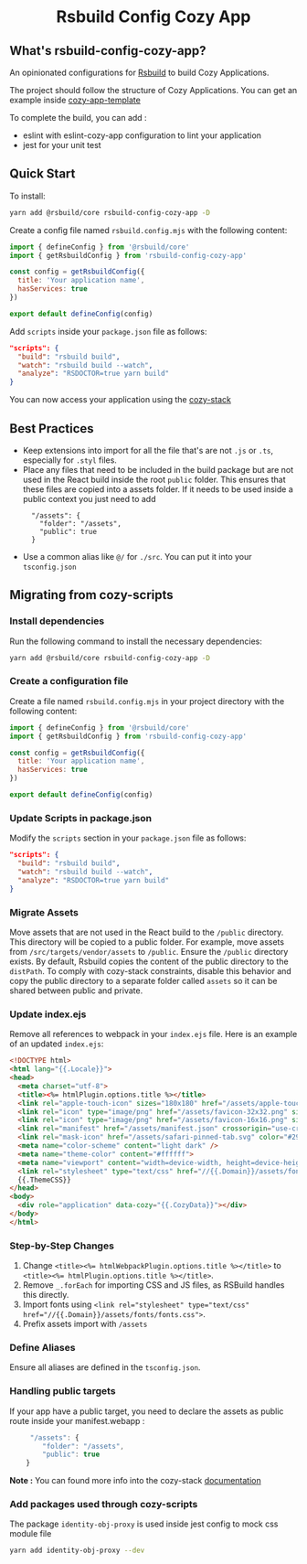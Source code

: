 <h1 align="center">Rsbuild Config Cozy App</h1>

## What's rsbuild-config-cozy-app?

An opinionated configurations for [Rsbuild](https://rsbuild.dev/) to build Cozy Applications.

The project should follow the structure of Cozy Applications. You can get an example inside [cozy-app-template](https://github.com/cozy/cozy-app-template)

To complete the build, you can add :

- eslint with eslint-cozy-app configuration to lint your application
- jest for your unit test

## Quick Start

To install:

```bash
yarn add @rsbuild/core rsbuild-config-cozy-app -D
```

Create a config file named `rsbuild.config.mjs` with the following content:

```javascript
import { defineConfig } from '@rsbuild/core'
import { getRsbuildConfig } from 'rsbuild-config-cozy-app'

const config = getRsbuildConfig({
  title: 'Your application name',
  hasServices: true
})

export default defineConfig(config)
```

Add `scripts` inside your `package.json` file as follows:

```json
"scripts": {
  "build": "rsbuild build",
  "watch": "rsbuild build --watch",
  "analyze": "RSDOCTOR=true yarn build"
}
```

You can now access your application using the [cozy-stack](https://github.com/cozy/cozy-stack)

## Best Practices

- Keep extensions into import for all the file that's are not `.js` or `.ts`, especially for `.styl` files.
- Place any files that need to be included in the build package but are not used in the React build inside the root `public` folder. This ensures that these files are copied into a assets folder. If it needs to be used inside a public context you just need to add
  ```
    "/assets": {
      "folder": "/assets",
      "public": true
    }
  ```
- Use a common alias like `@/` for `./src`. You can put it into your `tsconfig.json`

## Migrating from cozy-scripts

### Install dependencies

Run the following command to install the necessary dependencies:

```bash
yarn add @rsbuild/core rsbuild-config-cozy-app -D
```

### Create a configuration file

Create a file named `rsbuild.config.mjs` in your project directory with the following content:

```javascript
import { defineConfig } from '@rsbuild/core'
import { getRsbuildConfig } from 'rsbuild-config-cozy-app'

const config = getRsbuildConfig({
  title: 'Your application name',
  hasServices: true
})

export default defineConfig(config)
```

### Update Scripts in package.json

Modify the `scripts` section in your `package.json` file as follows:

```json
"scripts": {
  "build": "rsbuild build",
  "watch": "rsbuild build --watch",
  "analyze": "RSDOCTOR=true yarn build"
}
```

### Migrate Assets

Move assets that are not used in the React build to the `/public` directory. This directory will be copied to a public folder. For example, move assets from `/src/targets/vendor/assets` to `/public`. Ensure the `/public` directory exists. By default, Rsbuild copies the content of the public directory to the `distPath`. To comply with cozy-stack constraints, disable this behavior and copy the public directory to a separate folder called `assets` so it can be shared between public and private.

### Update index.ejs

Remove all references to webpack in your `index.ejs` file. Here is an example of an updated `index.ejs`:

```html
<!DOCTYPE html>
<html lang="{{.Locale}}">
<head>
  <meta charset="utf-8">
  <title><%= htmlPlugin.options.title %></title>
  <link rel="apple-touch-icon" sizes="180x180" href="/assets/apple-touch-icon.png">
  <link rel="icon" type="image/png" href="/assets/favicon-32x32.png" sizes="32x32">
  <link rel="icon" type="image/png" href="/assets/favicon-16x16.png" sizes="16x16">
  <link rel="manifest" href="/assets/manifest.json" crossorigin="use-credentials">
  <link rel="mask-icon" href="/assets/safari-pinned-tab.svg" color="#297EF2">
  <meta name="color-scheme" content="light dark" />
  <meta name="theme-color" content="#ffffff">
  <meta name="viewport" content="width=device-width, height=device-height, initial-scale=1, viewport-fit=cover">
  <link rel="stylesheet" type="text/css" href="//{{.Domain}}/assets/fonts/fonts.css">
  {{.ThemeCSS}}
</head>
<body>
  <div role="application" data-cozy="{{.CozyData}}"></div>
</body>
</html>
```

### Step-by-Step Changes

1. Change `<title><%= htmlWebpackPlugin.options.title %></title>` to `<title><%= htmlPlugin.options.title %></title>`.
2. Remove `_.forEach` for importing CSS and JS files, as RSBuild handles this directly.
3. Import fonts using `<link rel="stylesheet" type="text/css" href="//{{.Domain}}/assets/fonts/fonts.css">`.
4. Prefix assets import with `/assets`

### Define Aliases

Ensure all aliases are defined in the `tsconfig.json`.

### Handling public targets

If your app have a public target, you need to declare the assets as public route inside your manifest.webapp :

```javascript
     "/assets": {
        "folder": "/assets",
        "public": true
    }
```

**Note :** You can found more info into the cozy-stack [documentation](https://github.com/cozy/cozy-stack/blob/2cbb312271732663e18802079870747e3a03d03e/docs/apps.md?plain=1#L51)

### Add packages used through cozy-scripts

The package `identity-obj-proxy` is used inside jest config to mock css module file

```bash
yarn add identity-obj-proxy --dev
```
